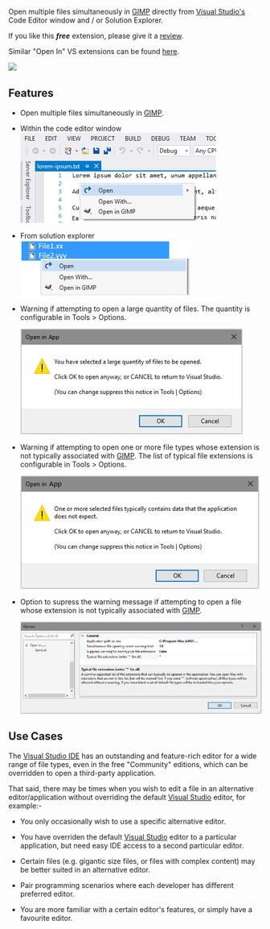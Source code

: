 [ThirdPartyAppHomePage]: https://www.gimp.org/
[VSMarketplaceUrl]: https://marketplace.visualstudio.com/items?itemName=GregTrevellick.OpeninGIMP-GNUImageManipulationProgram
[VSMarketplaceReviewsUrl]: https://marketplace.visualstudio.com/items?itemName=GregTrevellick.OpeninGIMP-GNUImageManipulationProgram#review-details
Open multiple files simultaneously in [GIMP][ThirdPartyAppHomePage] directly from [Visual Studio's][VisualStudioURL] Code Editor window and / or Solution Explorer.

If you like this ***free*** extension, please give it a [review][VSMarketplaceReviewsUrl].

Similar "Open In" VS extensions can be found [here](https://marketplace.visualstudio.com/search?term=trevellick&target=VS&sortBy=Relevance).

[![][ThirdPartyAppOfficialLogo]][ThirdPartyAppHomePage]

## Features

- Open multiple files simultaneously in [GIMP][ThirdPartyAppHomePage].

- Within the code editor window
  ![](ReadMeScreenShot_CodeEditorWindow.png)

- From solution explorer
  ![](ReadMeScreenShot_ContextMenu.png)

- Warning if attempting to open a large quantity of files. The quantity is configurable in Tools > Options.

  ![](../Generic_ReadMeScreenShot_WarningLargeQuantity.png)

- Warning if attempting to open one or more file types whose extension is not typically associated with [GIMP][ThirdPartyAppHomePage]. The list of typical file extensions is configurable in Tools > Options.

  ![](../Generic_ReadMeScreenShot_WarningNonTypical.png)

- Option to supress the warning message if attempting to open a file whose extension is not typically associated with [GIMP][ThirdPartyAppHomePage].

  ![](../Generic_ReadMeScreenShot_OptionsGeneral.png)

## Use Cases

The [Visual Studio IDE][VisualStudioURL] has an outstanding and feature-rich editor for a wide range of file types, even in the free "Community" editions, which can be overridden to open a third-party application.

That said, there may be times when you wish to edit a file in an alternative editor/application without overriding the default [Visual Studio][VisualStudioURL] editor, for example:-

- You only occasionally wish to use a specific alternative editor.

- You have overriden the default [Visual Studio][VisualStudioURL] editor to a particular application, but need easy IDE access to a second particular editor.

- Certain files (e.g. gigantic size files, or files with complex content) may be better suited in an alternative editor.

- Pair programming scenarios where each developer has different preferred editor.

- You are more familiar with a certain editor's features, or simply have a favourite editor.

<!-- COPY END FOR VS GALLERY -->

[ThirdPartyAppOfficialLogo]: ThirdPartyLogo.png
[VisualStudioURL]: https://www.visualstudio.com/
